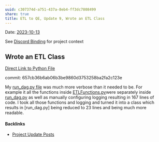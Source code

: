 ```yaml
---
uuid: c307374d-a751-437a-8eb4-ff3dc7808499
share: true
title: ETL to QE, Update 9, Wrote an ETL Class
---
```

Date: [2023-10-13](/2023-10-13)

See [Discord Binding](/1c376bfd-75ef-4c0d-9e23-3680653de55f) for project context

## Wrote an ETL Class

[Direct Link to Python File](https://github.com/dentropy/discord-export-to-sql/blob/main/ETLFunctions.py)

commit: 657cb36b6ab06b3be9860d3753258ba2fa2c123e

My [run_dag.py file](https://github.com/dentropy/discord-export-to-sql/commit/a300af03055f36b5af1e92b2061cd43fc9415265) was much more verbose than it needed to be. For example it all the functions inside [ETLFunctions.py](https://github.com/dentropy/discord-export-to-sql/blob/main/ETLFunctions.py)were separately inside [run_dag.py](https://github.com/dentropy/discord-export-to-sql/commit/a300af03055f36b5af1e92b2061cd43fc9415265) as well as manually configuring logging resulting in 167 lines of code. I took all those functions and logging and turned it into a class which results in [run_dag.py] being reduced to 23 lines and being much more readable.


#### Backlinks

* [Project Update Posts](/4c45797f-8d43-4277-a5c1-de8df9aa7876)